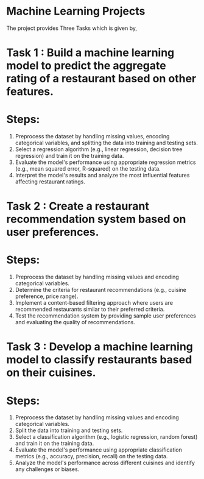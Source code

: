 # Machine Learning Projects
The project provides Three Tasks which is given by,

# Task 1 : Build a machine learning model to predict the aggregate rating of a restaurant based on other features.
# Steps:
1. Preprocess the dataset by handling missing values, encoding categorical variables, and splitting the data into training and testing sets.
2. Select a regression algorithm (e.g., linear regression, decision tree regression) and train it on the training data.
3. Evaluate the model's performance using appropriate regression metrics (e.g., mean squared error, R-squared) on the testing data.
4. Interpret the model's results and analyze the most influential features affecting restaurant ratings.

# Task 2 : Create a restaurant recommendation system based on user preferences.
# Steps:
1. Preprocess the dataset by handling missing values and encoding categorical variables.
2. Determine the criteria for restaurant recommendations (e.g., cuisine preference, price range).
3. Implement a content-based filtering approach where users are recommended restaurants similar to their preferred criteria.
4. Test the recommendation system by providing sample user preferences and evaluating the quality of recommendations.

# Task 3 : Develop a machine learning model to classify restaurants based on their cuisines.
# Steps:
1. Preprocess the dataset by handling missing values and encoding categorical variables.
2. Split the data into training and testing sets.
3. Select a classification algorithm (e.g., logistic regression, random forest) and train it on the training data.
4. Evaluate the model's performance using appropriate classification metrics (e.g., accuracy, precision, recall) on the testing data.
5. Analyze the model's performance across different cuisines and identify any challenges or biases.

